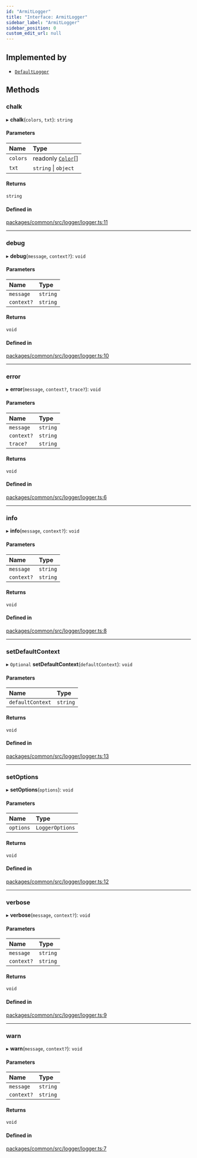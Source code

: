```yaml
---
id: "ArmitLogger"
title: "Interface: ArmitLogger"
sidebar_label: "ArmitLogger"
sidebar_position: 0
custom_edit_url: null
---
```


## Implemented by

- [`DefaultLogger`](../classes/DefaultLogger.md)

## Methods

### chalk

▸ **chalk**(`colors`, `txt`): `string`

#### Parameters

| Name     | Type                                      |
| :------- | :---------------------------------------- |
| `colors` | readonly [`Color`](../modules.md#color)[] |
| `txt`    | `string` \| `object`                      |

#### Returns

`string`

#### Defined in

[packages/common/src/logger/logger.ts:11](https://github.com/armitjs/armit/blob/204c0a1/packages/common/src/logger/logger.ts#L11)

---

### debug

▸ **debug**(`message`, `context?`): `void`

#### Parameters

| Name       | Type     |
| :--------- | :------- |
| `message`  | `string` |
| `context?` | `string` |

#### Returns

`void`

#### Defined in

[packages/common/src/logger/logger.ts:10](https://github.com/armitjs/armit/blob/204c0a1/packages/common/src/logger/logger.ts#L10)

---

### error

▸ **error**(`message`, `context?`, `trace?`): `void`

#### Parameters

| Name       | Type     |
| :--------- | :------- |
| `message`  | `string` |
| `context?` | `string` |
| `trace?`   | `string` |

#### Returns

`void`

#### Defined in

[packages/common/src/logger/logger.ts:6](https://github.com/armitjs/armit/blob/204c0a1/packages/common/src/logger/logger.ts#L6)

---

### info

▸ **info**(`message`, `context?`): `void`

#### Parameters

| Name       | Type     |
| :--------- | :------- |
| `message`  | `string` |
| `context?` | `string` |

#### Returns

`void`

#### Defined in

[packages/common/src/logger/logger.ts:8](https://github.com/armitjs/armit/blob/204c0a1/packages/common/src/logger/logger.ts#L8)

---

### setDefaultContext

▸ `Optional` **setDefaultContext**(`defaultContext`): `void`

#### Parameters

| Name             | Type     |
| :--------------- | :------- |
| `defaultContext` | `string` |

#### Returns

`void`

#### Defined in

[packages/common/src/logger/logger.ts:13](https://github.com/armitjs/armit/blob/204c0a1/packages/common/src/logger/logger.ts#L13)

---

### setOptions

▸ **setOptions**(`options`): `void`

#### Parameters

| Name      | Type            |
| :-------- | :-------------- |
| `options` | `LoggerOptions` |

#### Returns

`void`

#### Defined in

[packages/common/src/logger/logger.ts:12](https://github.com/armitjs/armit/blob/204c0a1/packages/common/src/logger/logger.ts#L12)

---

### verbose

▸ **verbose**(`message`, `context?`): `void`

#### Parameters

| Name       | Type     |
| :--------- | :------- |
| `message`  | `string` |
| `context?` | `string` |

#### Returns

`void`

#### Defined in

[packages/common/src/logger/logger.ts:9](https://github.com/armitjs/armit/blob/204c0a1/packages/common/src/logger/logger.ts#L9)

---

### warn

▸ **warn**(`message`, `context?`): `void`

#### Parameters

| Name       | Type     |
| :--------- | :------- |
| `message`  | `string` |
| `context?` | `string` |

#### Returns

`void`

#### Defined in

[packages/common/src/logger/logger.ts:7](https://github.com/armitjs/armit/blob/204c0a1/packages/common/src/logger/logger.ts#L7)
